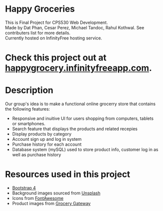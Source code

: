 # Happy Groceries
This is Final Project for CPS530 Web Development.  
Made by Dat Phan, Cesar Perez, Michael Tandoc, Rahul Kothwal. See contributers list for more details.  
Currently hosted on InfinityFree hosting service.  

# Check this project out at [happygrocery.infinityfreeapp.com](http://happygrocery.infinityfreeapp.com/).

# Description
Our group's idea is to make a functional online grocerry store that contains the following features: 
- Responsive and inuitive UI for users shopping from computers, tablets or smartphones. 
- Search feature that displays the products and related recepies
- Display products by category 
- Account sign up and log in system
- Purchase history for each account 
- Database system (mySQL) used to store product info, customer log in as well as purchase history

# Resources used in this project
- [Bootstrap 4](https://getbootstrap.com/)
- Background images sourced from [Unsplash](https://getbootstrap.com/)
- Icons from [FontAwesome](https://fontawesome.com/) 
- Product images from [Grocery Gateway](https://www.grocerygateway.com/store/groceryGateway/en/)
